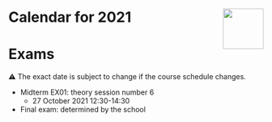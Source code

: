 
# <img src="upf_logo.png" align="right" width="80"/>Calendar for 2021

# Exams

:warning: The exact date is subject to change if the course schedule changes.

* Midterm EX01: theory session number 6
    * 27 October 2021 12:30-14:30
* Final exam: determined by the school
